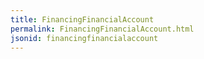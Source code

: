 ```yaml
---
title: FinancingFinancialAccount
permalink: FinancingFinancialAccount.html
jsonid: financingfinancialaccount
---
```

